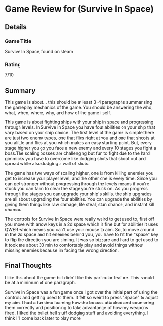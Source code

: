 # Game Review for (Survive In Space)

## Details

### Game Title
Survive In Space, found on steam

### Rating
7/10 

## Summary
This game is about... this should be at least 3-4 paragraphs summarising the gameplay mechanics of the game. You should be answering the who, what, when, where, why, and how of the game itself.
 
 This game is about fighting ships with your ship in space and progressing through levels. In Survive in Space you have four abilities on your ship that vary based on your ship choice. The first level of the game is simple there are just two enemy types, one that flies right at you and one that shoots at you alittle and flies at you which makes an easy starting point. But, every stage higher you go you face a new enemy and every 10 stages you fight a boss.The scaling bosses are challenging but fun to fight due to the hard gimmicks you have to overcome like dodging shots that shoot out and spread while also dodging a wall of shots.
  
  The game has two ways of scaling higher, one is from killing enemies you get to increase your player level, and the other one is every time. Since you can get stronger without progressing through the levels means if you're stuck you can farm to clear the stage you're stuck on. As you progress through the stages you can upgrade your ship's skills. the ship upgrades are all about upgrading the four abilities. You can upgrade the abilities by giving them things like raw damage, life steal, stun chance, and instant kill chance.
   
  The controls for Survive In Space were really weird to get used to, first off you move with arrow keys in a 2d space which is fine but for abilities it uses QWER which means you can't use your mouse to aim. So, to move around in the 2d space and hit enemies behind you, you have to hit the "space" key to flip the direction you are aiming. It was so bizzare and hard to get used to it took me about 30 min to comfortably play and avoid things without missing enemies because im facing the wrong direction.     

## Final Thoughts
I like this about the game but didn't like this particular feature. This should be at a minimum of one paragraph.
 
  Survive in Space was a fun game once I got over the initial part of using the controls and getting used to them. It felt so weird to press "Space" to adjust my aim. I had a fun time learning how the bosses attacked and countering them correctly and positioning to take advantange of how my weapons fired. I liked the bullet hell stuff dodging stuff and avoiding everything. I think I'll come back later to play more. 
